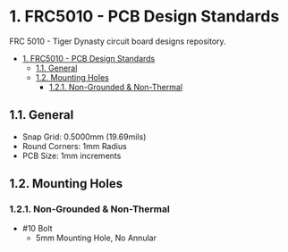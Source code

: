 # 1. FRC5010 - PCB Design Standards

FRC 5010 - Tiger Dynasty circuit board designs repository.

- [1. FRC5010 - PCB Design Standards](#1-frc5010---pcb-design-standards)
  - [1.1. General](#11-general)
  - [1.2. Mounting Holes](#12-mounting-holes)
    - [1.2.1. Non-Grounded \& Non-Thermal](#121-non-grounded--non-thermal)

## 1.1. General

- Snap Grid:        0.5000mm (19.69mils)
- Round Corners:    1mm Radius
- PCB Size:         1mm increments

## 1.2. Mounting Holes

### 1.2.1. Non-Grounded & Non-Thermal

- #10 Bolt
  - 5mm Mounting Hole, No Annular
